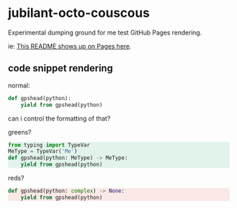 # jubilant-octo-couscous
Experimental dumping ground for me test GitHub Pages rendering.

ie: [This README shows up on Pages here](https://gpshead.github.io/jubilant-octo-couscous/).

## code snippet rendering

normal:

```python
def gpshead(python):
    yield from gpshead(python)
```

can i control the formatting of that?

greens?

<div style="background-color:#e2f3eb;border-left-color:#0b8043;">
  
```python {.good}
from typing import TypeVar
MeType = TypeVar('Me')
def gpshead(python: MeType) -> MeType:
    yield from gpshead(python)
```
</div>

reds?

<div style="background-color:#fbe9e7;border-left-color:#c53929;">

```python {.bad}
def gpshead(python: complex) -> None:
    yield from gpshead(python)
```
</div>
